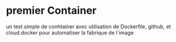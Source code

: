 # premier Container

un test simple de conhtainer avec utilisation de Dockerfile, github, et cloud.docker pour automatiser la fabrique de l´image 
